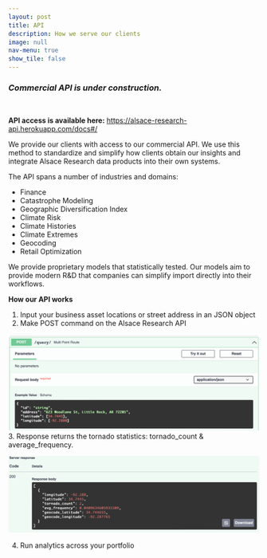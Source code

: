 ```yaml
---
layout: post
title: API
description: How we serve our clients
image: null
nav-menu: true
show_tile: false
---
```


### *Commercial API is under construction.*
<br>

**API access is available here:** https://alsace-research-api.herokuapp.com/docs#/

We provide our clients with access to our commercial API.  We use this method to standardize and simplify how clients obtain our insights and integrate Alsace Research data products into their own systems.

The API spans a number of industries and domains:
* Finance
* Catastrophe Modeling
* Geographic Diversification Index
* Climate Risk
* Climate Histories
* Climate Extremes 
* Geocoding
* Retail Optimization

We provide proprietary models that statistically tested.  Our models aim to provide modern R&D that companies can simplify import directly into their workflows.


**How our API works**

1. Input your business asset locations or street address in an JSON object
2. Make POST command on the Alsace Research API

![image info](/assets/images/api_query.png)
3. Response returns the tornado statistics: tornado_count & average_frequency.

![image info](/assets/images/api_response.png)

4. Run analytics across your portfolio